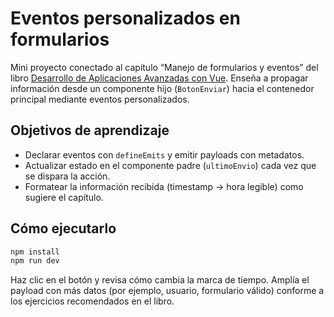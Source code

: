 # Eventos personalizados en formularios

Mini proyecto conectado al capítulo “Manejo de formularios y eventos” del libro [Desarrollo de Aplicaciones Avanzadas con Vue](https://salesmendesandre.github.io/daa_vue/main/vue/p2c6_manejo_de_formularios_y_eventos.html). Enseña a propagar información desde un componente hijo (`BotonEnviar`) hacia el contenedor principal mediante eventos personalizados.

## Objetivos de aprendizaje
- Declarar eventos con `defineEmits` y emitir payloads con metadatos.
- Actualizar estado en el componente padre (`ultimoEnvio`) cada vez que se dispara la acción.
- Formatear la información recibida (timestamp → hora legible) como sugiere el capítulo.

## Cómo ejecutarlo
```bash
npm install
npm run dev
```

Haz clic en el botón y revisa cómo cambia la marca de tiempo. Amplía el payload con más datos (por ejemplo, usuario, formulario válido) conforme a los ejercicios recomendados en el libro.
